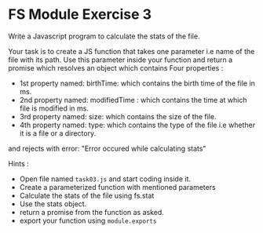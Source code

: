 # FS Module Exercise 3

Write a Javascript program to calculate the stats of the file.

Your task is to create a JS function that takes one parameter i.e name of the file with its path. 
Use this parameter inside your function and return a promise which resolves an object which contains Four properties :

- 1st property named: birthTime: which contains the birth time of the file in ms.
- 2nd property named: modifiedTime : which contains the time at which file is modified in ms.
- 3rd property named: size: which contains the size of the file.
- 4th property named: type: which contains the type of the file i.e whether it is a file or a directory.

and rejects with error: "Error occured while calculating stats"

Hints :

- Open file named `task03.js` and start coding inside it.
- Create a parameterized function with mentioned parameters
- Calculate the stats of the file using fs.stat
- Use the stats object.
- return a promise from the function as asked.
- export your function using `module.exports`
